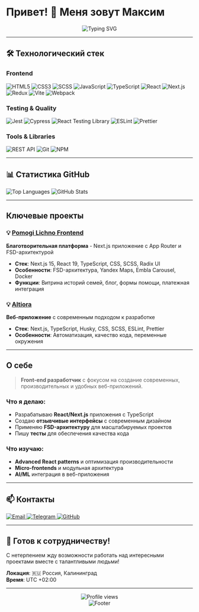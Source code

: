 # Привет! 👋 Меня зовут Максим

<div align="center">
  <img src="https://readme-typing-svg.demolab.com?font=Fira+Code&pause=1000&color=6366F1&center=true&vCenter=true&width=435&lines=Front-end+Developer;React+%26+TypeScript+Enthusiast;Creating+amazing+user+experiences" alt="Typing SVG" />
</div>

---

## 🛠️ Технологический стек

### Frontend

![HTML5](https://img.shields.io/badge/HTML5-E34F26?style=for-the-badge&logo=html5&logoColor=white)
![CSS3](https://img.shields.io/badge/CSS3-1572B6?style=for-the-badge&logo=css3&logoColor=white)
![SCSS](https://img.shields.io/badge/SCSS-CC6699?style=for-the-badge&logo=sass&logoColor=white)
![JavaScript](https://img.shields.io/badge/JavaScript-F7DF1E?style=for-the-badge&logo=javascript&logoColor=black)
![TypeScript](https://img.shields.io/badge/TypeScript-007ACC?style=for-the-badge&logo=typescript&logoColor=white)
![React](https://img.shields.io/badge/React-20232A?style=for-the-badge&logo=react&logoColor=61DAFB)
![Next.js](https://img.shields.io/badge/Next.js-000000?style=for-the-badge&logo=next.js&logoColor=white)
![Redux](https://img.shields.io/badge/Redux-593D88?style=for-the-badge&logo=redux&logoColor=white)
![Vite](https://img.shields.io/badge/Vite-646CFF?style=for-the-badge&logo=vite&logoColor=white)
![Webpack](https://img.shields.io/badge/Webpack-8DD6F9?style=for-the-badge&logo=webpack&logoColor=black)

### Testing & Quality

![Jest](https://img.shields.io/badge/Jest-323330?style=for-the-badge&logo=Jest&logoColor=white)
![Cypress](https://img.shields.io/badge/Cypress-17202C?style=for-the-badge&logo=cypress&logoColor=white)
![React Testing Library](https://img.shields.io/badge/React_Testing_Library-E33332?style=for-the-badge&logo=testing-library&logoColor=white)
![ESLint](https://img.shields.io/badge/ESLint-4B32C3?style=for-the-badge&logo=eslint&logoColor=white)
![Prettier](https://img.shields.io/badge/Prettier-1A2B34?style=for-the-badge&logo=prettier&logoColor=F7B93E)

### Tools & Libraries

![REST API](https://img.shields.io/badge/REST_API-02569B?style=for-the-badge&logo=rest&logoColor=white)
![Git](https://img.shields.io/badge/Git-F05032?style=for-the-badge&logo=git&logoColor=white)
![NPM](https://img.shields.io/badge/NPM-CB3837?style=for-the-badge&logo=npm&logoColor=white)

---

## 📊 Статистика GitHub

<div align=" start">
  <img src="https://github-readme-stats.vercel.app/api/top-langs/?username=mdahovnik&theme=tokyonight&hide_border=true&langs_count=8" alt="Top Languages" />
  <img src="https://github-readme-stats.vercel.app/api?username=mdahovnik&show_icons=true&theme=tokyonight&hide_border=true&count_private=true&include_all_commits=true" alt="GitHub Stats" />
</div>

---

##  Ключевые проекты

### 💡 [Pomogi Lichno Frontend](https://github.com/mdahovnik/Pomogi_lichno_frontend)

**Благотворительная платформа** - Next.js приложение с App Router и FSD-архитектурой

-  **Стек**: Next.js 15, React 19, TypeScript, CSS, SCSS, Radix UI
-  **Особенности**: FSD-архитектура, Yandex Maps, Embla Carousel, Docker
-  **Функции**: Витрина историй семей, блог, формы помощи, платежная интеграция


### 💡 [Altiora](https://github.com/mdahovnik/Altiora)

**Веб-приложение** с современным подходом к разработке

-  **Стек**: Next.js, TypeScript, Husky, CSS, SCSS, ESLint, Prettier
-  **Особенности**: Автоматизация, качество кода, переменные окружения

---

##  О себе

> **Front-end разработчик** с фокусом на создание современных, производительных и удобных веб-приложений.

###  Что я делаю:

-  Разрабатываю **React/Next.js** приложения с TypeScript
-  Создаю **отзывчивые интерфейсы** с современным дизайном
-  Применяю **FSD-архитектуру** для масштабируемых проектов
-  Пишу **тесты** для обеспечения качества кода

###  Что изучаю:

- **Advanced React patterns** и оптимизация производительности
- **Micro-frontends** и модульная архитектура
- **AI/ML** интеграция в веб-приложения


---

## 📫 Контакты

<div align="start">
  <a href="mailto:your-email@example.com">
    <img src="https://img.shields.io/badge/Email-D14836?style=for-the-badge&logo=gmail&logoColor=white" alt="Email" />
  </a>
  <a href="https://t.me/mdahovnik">
    <img src="https://img.shields.io/badge/Telegram-2CA5E0?style=for-the-badge&logo=telegram&logoColor=white" alt="Telegram" />
  </a>
  <a href="https://github.com/mdahovnik">
    <img src="https://img.shields.io/badge/GitHub-100000?style=for-the-badge&logo=github&logoColor=white" alt="GitHub" />
  </a>
</div>

---

## 💼 Готов к сотрудничеству!

С нетерпением жду возможности работать над интересными проектами вместе с талантливыми людьми!

**Локация**: 🇷🇺 Россия, Калининград  
**Время**: UTC +02:00

---

<div align="center">
  <img src="https://komarev.com/ghpvc/?username=mdahovnik&label=Profile%20views&color=0e75b6&style=flat" alt="Profile views" />
</div>
<div align="center">
  <img src="https://capsule-render.vercel.app/api?type=waving&color=gradient&height=100&section=footer" alt="Footer" />
</div>
